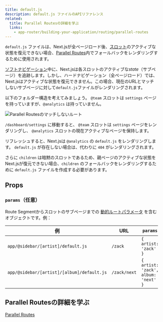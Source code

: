 ```yaml
---
title: default.js
description: default.js ファイルのAPIリファレンス
related:
  title: Parallel Routesの詳細を学ぶ
  links:
    - app-router/building-your-application/routing/parallel-routes
---
```


`default.js` ファイルは、Next.jsが全ページロード後、[スロット](/docs/app-router/building-your-application/routing/parallel-routes#slots)のアクティブな状態を復元できない場合、[Parallel Routes](/docs/app-router/building-your-application/routing/parallel-routes)内でフォールバックをレンダリングするために使用されます。

[ソフトナビゲーション](/docs/app-router/building-your-application/routing/linking-and-navigating#5-ソフトナビゲーション)中に、Next.jsは各スロットのアクティブな*state*（サブページ）を追跡します。しかし、ハードナビゲーション（全ページロード）では、Next.jsはアクティブな状態を復元できません。この場合、現在のURLとマッチしないサブページに対して`default.js`ファイルがレンダリングされます。

以下のフォルダー構造を考えてみましょう。 `@team` スロットは `settings` ページを持っていますが、`@analytics` は持っていません。

![Parallel Routesのマッチしないルート](../../assets/parallel-routes-unmatched-routes.avif)

`/dashboard/settings` に移動すると、 `@team` スロットは `settings` ページをレンダリングし、 `@analytics` スロットの現在アクティブなページを保持します。

リフレッシュすると、Next.jsは `@analytics` の `default.js` をレンダリングします。 `default.js` が存在しない場合は、代わりに `404` がレンダリングされます。

<!-- textlint-disable -->

さらに `children` は暗黙のスロットであるため、親ページのアクティブな状態をNext.jsが復元できない場合、`children` のフォールバックをレンダリングするために `default.js` ファイルを作成する必要があります。

<!-- textlint-enable -->

## Props

### `params`（任意）

Route Segmentからスロットのサブページまでの [動的ルートパラメータ](/docs/app-router/building-your-application/routing/dynamic-routes) を含むオブジェクトです。例：

| 例                                         | URL          | `params`                            |
| ------------------------------------------ | ------------ | ----------------------------------- |
| `app/@sidebar/[artist]/default.js`         | `/zack`      | `{ artist: 'zack' }`                |
| `app/@sidebar/[artist]/[album]/default.js` | `/zack/next` | `{ artist: 'zack', album: 'next' }` |

## Parallel Routesの詳細を学ぶ

[Parallel Routes](/docs/app-router/building-your-application/routing/parallel-routes)
